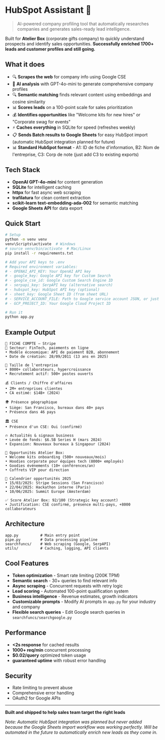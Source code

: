 # HubSpot Assistant 🤖

> AI-powered company profiling tool that automatically researches companies and generates sales-ready lead intelligence.

Built for **Atelier Box** (corporate gifts company) to quickly understand prospects and identify sales opportunities. **Successfully enriched 1700+ leads and customer profiles and still going.**

## What it does

- 🔍 **Scrapes the web** for company info using Google CSE
- 🧠 **AI analysis** with GPT-4o-mini to generate comprehensive company profiles
- 🔍 **Semantic matching** finds relevant content using embeddings and cosine similarity
- 📊 **Scores leads** on a 100-point scale for sales prioritization
- 💰 **Identifies opportunities** like "Welcome kits for new hires" or "Corporate swag for events"
- ⚡ **Caches everything** in SQLite for speed (refreshes weekly)
- 📋 **Sends Batch results to Google Sheets** for easy HubSpot import (automatic HubSpot integration planned for future)
- 📊 **Standard HubSpot format** - A1: ID de fiche d'information, B2: Nom de l'entreprise, C3: Corp de note (just add C3 to existing exports)

## Tech Stack

- **OpenAI GPT-4o-mini** for content generation
- **SQLite** for intelligent caching
- **httpx** for fast async web scraping
- **trafilatura** for clean content extraction
- **scikit-learn** **text-embedding-ada-002** for semantic matching
- **Google Sheets API** for data export

## Quick Start

```bash
# Setup
python -m venv venv
venv\Scripts\activate  # Windows
# source venv/bin/activate  # Mac/Linux
pip install -r requirements.txt

# Add your API keys to .env
# Required environment variables:
# - OPENAI_API_KEY: Your OpenAI API key
# - google_key: Google API key for Custom Search
# - google_cse_id: Google Custom Search Engine ID
# - serpapi_key: SerpAPI key (alternative search)
# - hubspot_key: HubSpot API key (optional)
# - sheet_key: Google Sheet ID (from sheet URL)
# - SERVICE_ACCOUNT_FILE: Path to Google service account JSON, or just make the sheet public
# - GCP_PROJECT_ID: Your Google Cloud Project ID

# Run it
python app.py
```

## Example Output

```
🏢 FICHE COMPTE – Stripe
🔹 Secteur: FinTech, paiements en ligne
• Modèle économique: API de paiement B2B, abonnement
• Date de création: 28/09/2011 (13 ans en 2025)

👥 Taille de l'entreprise
• 8000+ collaborateurs, hypercroissance
• Recrutement actif: 500+ postes ouverts

💰 Clients / Chiffre d'affaires
• 2M+ entreprises clientes
• CA estimé: $14B+ (2024)

🌍 Présence géographique
• Siège: San Francisco, bureaux dans 40+ pays
• Présence dans 46 pays

🏛️ CSE
• Présence d'un CSE: Oui (confirmé)

🔥 Actualités & signaux business
• Levée de fonds: $6.5B Series H (mars 2024)
• Expansion: Nouveaux bureaux à Singapour (2024)

🎯 Opportunités Atelier Box:
• Welcome kits onboarding (500+ nouveaux/mois)
• Hoodies corporate pour équipes tech (8000+ employés)
• Goodies événements (10+ conférences/an)
• Coffrets VIP pour direction

📅 Calendrier opportunités 2025
• 15/03/2025: Stripe Sessions (San Francisco)
• 22/04/2025: Hackathon interne (Paris)
• 10/06/2025: Summit Europe (Amsterdam)

✅ Score Atelier Box: 92/100 (Strategic key account)
• Justification: CSE confirmé, présence multi-pays, +8000 collaborateurs
```

## Architecture

```
app.py          # Main entry point
pipe.py         # Data processing pipeline  
searchfuncs/    # Web scraping (Google, SerpAPI)
utils/          # Caching, logging, API clients
```

## Cool Features

- **Token optimization** - Smart rate limiting (200K TPM)
- **Semantic search** - 30+ queries to find relevant info
- **Async scraping** - Concurrent requests with retry logic
- **Lead scoring** - Automated 100-point qualification system
- **Business intelligence** - Revenue estimates, growth indicators
- **Customizable prompts** - Modify AI prompts in `app.py` for your industry and company
- **Flexible search queries** - Edit Google search queries in `searchfuncs/searchgoogle.py`

## Performance

- **<2s response** for cached results
- **1000+ req/min** concurrent processing
- **$0.02/query** optimized token usage
- **guaranteed uptime** with robust error handling

## Security

- Rate limiting to prevent abuse
- Comprehensive error handling
- OAuth2 for Google APIs

---

**Built and shipped to help sales team target the right leads**

*Note: Automatic HubSpot integration was planned but never added because the Google Sheets import workflow was working perfectly. Will be automated in the future to automatically enrich new leads as they come in.* 